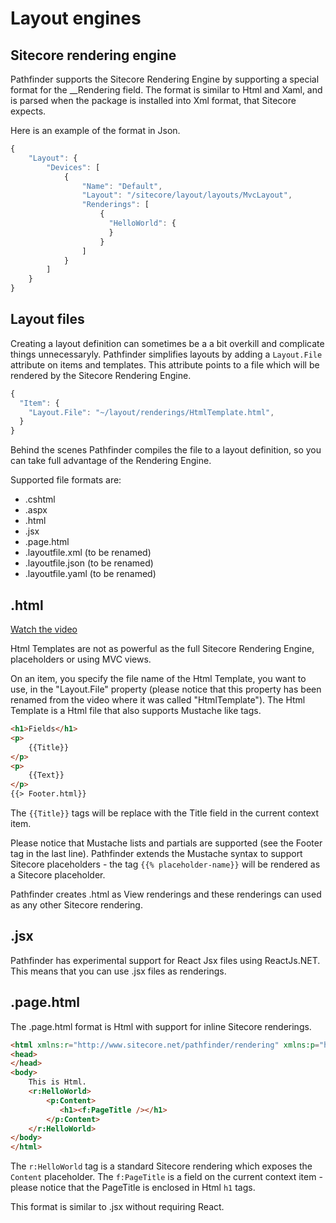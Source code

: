 # Layout engines

## Sitecore rendering engine
Pathfinder supports the Sitecore Rendering Engine by supporting a special format for the __Rendering field. 
The format is similar to Html and Xaml, and is parsed when the package is installed into Xml format, that 
Sitecore expects. 

Here is an example of the format in Json.
```js
{
    "Layout": {
        "Devices": [
            {
                "Name": "Default",
                "Layout": "/sitecore/layout/layouts/MvcLayout",
                "Renderings": [
                    {
                      "HelloWorld": {
                      } 
                    }
                ]
            }
        ]
    }
}
```

## Layout files
Creating a layout definition can sometimes be a a bit overkill and complicate things unnecessaryly. Pathfinder simplifies
layouts by adding a `Layout.File` attribute on items and templates. This attribute points to a file which will be rendered
by the Sitecore Rendering Engine.

```js
{
  "Item": {
    "Layout.File": "~/layout/renderings/HtmlTemplate.html",
  }
}
```

Behind the scenes Pathfinder compiles the file to a layout definition, so you can take full advantage of the Rendering Engine.

Supported file formats are:

* .cshtml
* .aspx
* .html
* .jsx
* .page.html
* .layoutfile.xml (to be renamed)
* .layoutfile.json (to be renamed)
* .layoutfile.yaml (to be renamed)
           

## .html
[Watch the video](https://www.youtube.com/watch?v=9aTGhW6ErYM)

Html Templates are not as powerful as the full Sitecore Rendering Engine, placeholders or using MVC views.

On an item, you specify the file name of the Html Template, you want to use, in the "Layout.File" property (please notice 
that this property has been renamed from the video where it was called "HtmlTemplate").
The Html Template is a Html file that also supports Mustache like tags.

```html
<h1>Fields</h1>
<p>
    {{Title}}
</p>
<p>
    {{Text}}
</p>
{{> Footer.html}}
```

The `{{Title}}` tags will be replace with the Title field in the current context item.

Please notice that Mustache lists and partials are supported (see the Footer tag in the last line). Pathfinder extends the 
Mustache syntax to support Sitecore placeholders - the tag `{{% placeholder-name}}` will be rendered as a Sitecore
placeholder.

Pathfinder creates .html as View renderings and these renderings can used as any other Sitecore rendering.

## .jsx
Pathfinder has experimental support for React Jsx files using ReactJs.NET. This means that you can use .jsx files as renderings.

## .page.html
The .page.html format is Html with support for inline Sitecore renderings.

```html
<html xmlns:r="http://www.sitecore.net/pathfinder/rendering" xmlns:p="http://www.sitecore.net/pathfinder/placeholder" xmlns:f="http://www.sitecore.net/pathfinder/field">
<head>
</head>
<body>
    This is Html.
    <r:HelloWorld>
        <p:Content>
           <h1><f:PageTitle /></h1>
        </p:Content>
    </r:HelloWorld>
</body>
</html>
```

The `r:HelloWorld` tag is a standard Sitecore rendering which exposes the `Content` placeholder. The `f:PageTitle` is a field on 
the current context item - please notice that the PageTitle is enclosed in Html `h1` tags.

This format is similar to .jsx without requiring React.